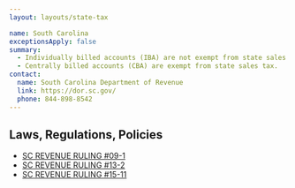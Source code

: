 ```yaml
---
layout: layouts/state-tax

name: South Carolina
exceptionsApply: false
summary:
  - Individually billed accounts (IBA) are not exempt from state sales tax.
  - Centrally billed accounts (CBA) are exempt from state sales tax.
contact:
  name: South Carolina Department of Revenue
  link: https://dor.sc.gov/
  phone: 844-898-8542
---
```


## Laws, Regulations, Policies

* [SC REVENUE RULING #09-1](https://dor.sc.gov/resources-site/lawandpolicy/Advisory%20Opinions/RR09-1.pdf)
* [SC REVENUE RULING #13-2](https://dor.sc.gov/resources-site/lawandpolicy/Advisory%20Opinions/RR13-2.pdf)
* [SC REVENUE RULING #15-11](https://dor.sc.gov/resources-site/lawandpolicy/Advisory%20Opinions/RR15-11.pdf)

